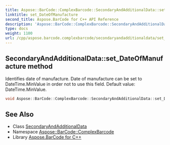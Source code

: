 ```yaml
---
title: Aspose::BarCode::ComplexBarcode::SecondaryAndAdditionalData::set_DateOfManufacture method
linktitle: set_DateOfManufacture
second_title: Aspose.BarCode for C++ API Reference
description: 'Aspose::BarCode::ComplexBarcode::SecondaryAndAdditionalData::set_DateOfManufacture method. Identifies date of manufacture. Date of manufacture can be set to DateTime.MinValue in order not to use this field. Default value: DateTime.MinValue in C++.'
type: docs
weight: 1100
url: /cpp/aspose.barcode.complexbarcode/secondaryandadditionaldata/set_dateofmanufacture/
---
```

## SecondaryAndAdditionalData::set_DateOfManufacture method


Identifies date of manufacture. Date of manufacture can be set to DateTime.MinValue in order not to use this field. Default value: DateTime.MinValue.

```cpp
void Aspose::BarCode::ComplexBarcode::SecondaryAndAdditionalData::set_DateOfManufacture(System::DateTime value)
```

## See Also

* Class [SecondaryAndAdditionalData](../)
* Namespace [Aspose::BarCode::ComplexBarcode](../../)
* Library [Aspose.BarCode for C++](../../../)
